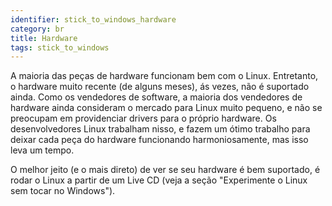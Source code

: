 ```yaml
---
identifier: stick_to_windows_hardware
category: br
title: Hardware
tags: stick_to_windows
---
```


A maioria das peças de hardware funcionam bem com o Linux. Entretanto, o hardware muito recente (de alguns meses), ás vezes, não é suportado ainda. Como os vendedores de software, a maioria dos vendedores de hardware ainda consideram o mercado para Linux muito pequeno, e não se preocupam em providenciar drivers para o próprio hardware. Os desenvolvedores Linux trabalham nisso, e fazem um ótimo trabalho para deixar cada peça do hardware funcionando harmoniosamente, mas isso leva um tempo.

O melhor jeito (e o mais direto) de ver se seu hardware é bem suportado, é rodar o Linux a partir de um Live CD (veja a seção "Experimente o Linux sem tocar no Windows").

